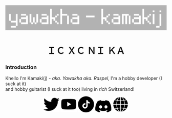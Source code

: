 <div align="center">
  <img src="./logo.png" width="600px"></img>
</div>
<h1 align="center">ＩＣ ＸＣ ＮＩ ＫＡ</h1>

### **Introduction**
Khello I'm Kamaki(j) - *aka. Yawakha aka. Raspel*, I'm a hobby developer (I suck at it)<br>
and hobby guitarist (I suck at it too) living in *rich* Switzerland!

<div align="center">
<a href="https://x.com/@kamaki_iv"><img src="./twitter-schwarze-form.png" width="50px"></img></a>
<a href="https://www.youtube.com/@kamaki.mp3"><img src="./youtube.png" width="50px"></img></a>
<a href="https://www.tiktok.com/@kaamakij"><img src="./tick-tack.png" width="50px"></img></a>
<a href="https://discord.gg/TcUzNahtTp"><img src="./discord.png" width="50px"></img></a>
<a href="http://kamaki.netlify.app/"><img src="./browser.png" width="50px"></img></a>
</div>
